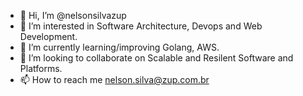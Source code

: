 - 👋 Hi, I’m @nelsonsilvazup
- 👀 I’m interested in Software Architecture, Devops and Web Development.
- 🌱 I’m currently learning/improving Golang, AWS.
- 💞️ I’m looking to collaborate on Scalable and Resilent Software and Platforms.
- 📫 How to reach me nelson.silva@zup.com.br

<!---
nelsonsilvazup/nelsonsilvazup is a ✨ special ✨ repository because its `README.md` (this file) appears on your GitHub profile.
You can click the Preview link to take a look at your changes.
--->
